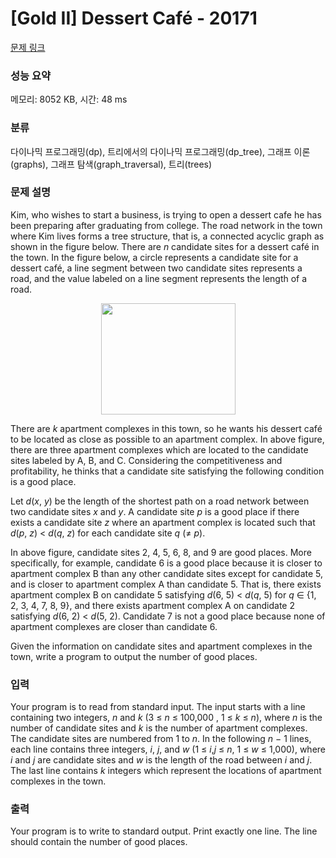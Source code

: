 # [Gold II] Dessert Café - 20171 

[문제 링크](https://www.acmicpc.net/problem/20171) 

### 성능 요약

메모리: 8052 KB, 시간: 48 ms

### 분류

다이나믹 프로그래밍(dp), 트리에서의 다이나믹 프로그래밍(dp_tree), 그래프 이론(graphs), 그래프 탐색(graph_traversal), 트리(trees)

### 문제 설명

<p>Kim, who wishes to start a business, is trying to open a dessert cafe he has been preparing after graduating from college. The road network in the town where Kim lives forms a tree structure, that is, a connected acyclic graph as shown in the figure below. There are <em>n</em> candidate sites for a dessert café in the town. In the figure below, a circle represents a candidate site for a dessert café, a line segment between two candidate sites represents a road, and the value labeled on a line segment represents the length of a road.</p>

<p style="text-align: center;"><img alt="" src="https://upload.acmicpc.net/ebc531ee-2918-4810-a999-baf35b1f0565/-/preview/" style="width: 215px; height: 178px;"></p>

<p>There are <em>k</em> apartment complexes in this town, so he wants his dessert café to be located as close as possible to an apartment complex. In above figure, there are three apartment complexes which are located to the candidate sites labeled by A, B, and C. Considering the competitiveness and profitability, he thinks that a candidate site satisfying the following condition is a good place.</p>

<p>Let <em>d</em>(<em>x</em>, <em>y</em>) be the length of the shortest path on a road network between two candidate sites <em>x</em> and <em>y</em>. A candidate site <em>p</em> is a good place if there exists a candidate site <em>z</em> where an apartment complex is located such that <em>d</em>(<em>p</em>, <em>z</em>) < <em>d</em>(<em>q</em>, <em>z</em>) for each candidate site <em>q</em> (≠ <em>p</em>).</p>

<p>In above figure, candidate sites 2, 4, 5, 6, 8, and 9 are good places. More specifically, for example, candidate 6 is a good place because it is closer to apartment complex B than any other candidate sites except for candidate 5, and is closer to apartment complex A than candidate 5. That is, there exists apartment complex B on candidate 5 satisfying <em>d</em>(6, 5) < <em>d</em>(<em>q</em>, 5) for <em>q</em> ∈ {1, 2, 3, 4, 7, 8, 9}, and there exists apartment complex A on candidate 2 satisfying <em>d</em>(6, 2) < <em>d</em>(5, 2). Candidate 7 is not a good place because none of apartment complexes are closer than candidate 6.</p>

<p>Given the information on candidate sites and apartment complexes in the town, write a program to output the number of good places.</p>

### 입력 

 <p>Your program is to read from standard input. The input starts with a line containing two integers, <em>n</em> and <em>k</em> (3 ≤ <em>n</em> ≤ 100,000 , 1 ≤ <em>k</em> ≤ <em>n</em>), where <em>n</em> is the number of candidate sites and <em>k</em> is the number of apartment complexes. The candidate sites are numbered from 1 to <em>n</em>. In the following <em>n</em> − 1 lines, each line contains three integers, <em>i</em>, <em>j</em>, and <em>w</em> (1 ≤ <em>i</em>,<em>j</em> ≤ <em>n</em>, 1 ≤ <em>w</em> ≤ 1,000), where <em>i</em> and <em>j</em> are candidate sites and <em>w</em> is the length of the road between <em>i</em> and <em>j</em>. The last line contains <em>k</em> integers which represent the locations of apartment complexes in the town.</p>

### 출력 

 <p>Your program is to write to standard output. Print exactly one line. The line should contain the number of good places.</p>


